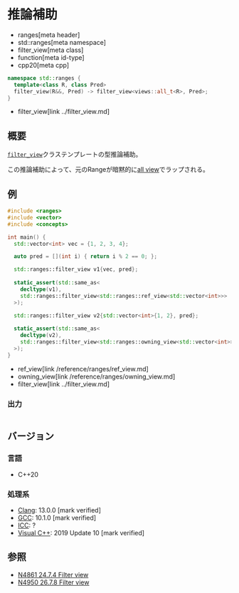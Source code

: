 # 推論補助
* ranges[meta header]
* std::ranges[meta namespace]
* filter_view[meta class]
* function[meta id-type]
* cpp20[meta cpp]

```cpp
namespace std::ranges {
  template<class R, class Pred>
  filter_view(R&&, Pred) -> filter_view<views::all_t<R>, Pred>;
}
```
* filter_view[link ../filter_view.md]

## 概要

[`filter_view`](../filter_view.md)クラステンプレートの型推論補助。

この推論補助によって、元のRangeが暗黙的に[all view](../all.md)でラップされる。

## 例
```cpp example
#include <ranges>
#include <vector>
#include <concepts>

int main() {
  std::vector<int> vec = {1, 2, 3, 4};

  auto pred = [](int i) { return i % 2 == 0; };

  std::ranges::filter_view v1{vec, pred};
  
  static_assert(std::same_as<
    decltype(v1),
    std::ranges::filter_view<std::ranges::ref_view<std::vector<int>>>
  >);

  std::ranges::filter_view v2{std::vector<int>{1, 2}, pred};
  
  static_assert(std::same_as<
    decltype(v2),
    std::ranges::filter_view<std::ranges::owning_view<std::vector<int>>>
  >);
}
```
* ref_view[link /reference/ranges/ref_view.md]
* owning_view[link /reference/ranges/owning_view.md]
* filter_view[link ../filter_view.md]

### 出力
```
```

## バージョン
### 言語
- C++20

### 処理系
- [Clang](/implementation.md#clang): 13.0.0 [mark verified]
- [GCC](/implementation.md#gcc): 10.1.0 [mark verified]
- [ICC](/implementation.md#icc): ?
- [Visual C++](/implementation.md#visual_cpp): 2019 Update 10 [mark verified]

## 参照
- [N4861 24.7.4 Filter view](https://timsong-cpp.github.io/cppwp/n4861/range.filter)
- [N4950 26.7.8 Filter view](https://timsong-cpp.github.io/cppwp/n4950/range.filter)
